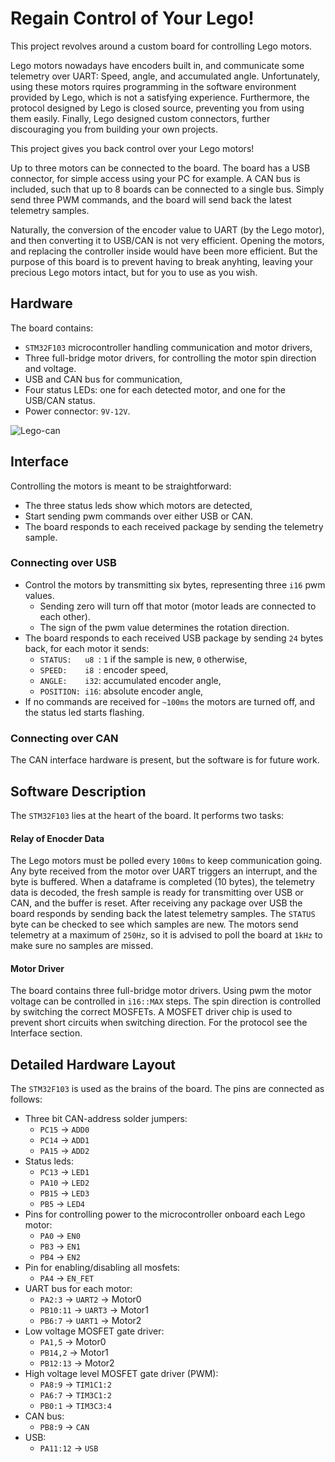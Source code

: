 # Regain Control of Your Lego!

This project revolves around a custom board for controlling Lego motors.

Lego motors nowadays have encoders built in, and communicate some telemetry over UART: Speed, angle, and accumulated angle.
Unfortunately, using these motors rquires programming in the software environment provided by Lego, which is not a satisfying experience.
Furthermore, the protocol designed by Lego is closed source, preventing you from using them easily. Finally, Lego designed custom connectors, further discouraging you from building your own projects.

This project gives you back control over your Lego motors!

Up to three motors can be connected to the board. The board has a USB connector, for simple access using your PC for example.
A CAN bus is included, such that up to 8 boards can be connected to a single bus.
Simply send three PWM commands, and the board will send back the latest telemetry samples.

Naturally, the conversion of the encoder value to UART (by the Lego motor), and then converting it to USB/CAN is not very efficient. Opening the motors, and replacing the controller inside would have been more efficient. But the purpose of this board is to prevent having to break anyhting, leaving your precious Lego motors intact, but for you to use as you wish.

## Hardware

The board contains:
- `STM32F103` microcontroller handling communication and motor drivers,
- Three full-bridge motor drivers, for controlling the motor spin direction and voltage.
- USB and CAN bus for communication,
- Four status LEDs: one for each detected motor, and one for the USB/CAN status.
- Power connector: `9V-12V`.

![Lego-can](https://user-images.githubusercontent.com/46680867/210427604-71efc870-1325-4b1c-9374-c73158fb3cda.png)

## Interface

Controlling the motors is meant to be straightforward:
- The three status leds show which motors are detected,
- Start sending pwm commands over either USB or CAN.
- The board responds to each received package by sending the telemetry sample.

### Connecting over USB

- Control the motors by transmitting six bytes, representing three `i16` pwm values.
    - Sending zero will turn off that motor (motor leads are connected to each other).
    - The sign of the pwm value determines the rotation direction.
- The board responds to each received USB package by sending `24` bytes back, for each motor it sends:
    - `STATUS:   u8 `: `1` if the sample is new, `0` otherwise,
    - `SPEED:    i8 `: encoder speed,
    - `ANGLE:    i32`: accumulated encoder angle,
    - `POSITION: i16`: absolute encoder angle,
- If no commands are received for `~100ms` the motors are turned off, and the status led starts flashing.

### Connecting over CAN

The CAN interface hardware is present, but the software is for future work.

## Software Description

The `STM32F103` lies at the heart of the board. It performs two tasks:

#### Relay of Enocder Data

The Lego motors must be polled every `100ms` to keep communication going. Any byte received from the motor over UART triggers an interrupt, and the byte is buffered. When a dataframe is completed (10 bytes), the telemetry data is decoded, the fresh sample is ready for transmitting over USB or CAN, and the buffer is reset. After receiving any package over USB the board responds by sending back the latest telemetry samples. The `STATUS` byte can be checked to see which samples are new. The motors send telemetry at a maximum of `250Hz`, so it is advised to poll the board at `1kHz` to make sure no samples are missed.

#### Motor Driver

The board contains three full-bridge motor drivers. Using pwm the motor voltage can be controlled in `i16::MAX` steps. The spin direction is controlled by switching the correct MOSFETs. A MOSFET driver chip is used to prevent short circuits when switching direction. For the protocol see the Interface section.

## Detailed Hardware Layout

 The `STM32F103` is used as the brains of the board. The pins are connected as follows:

- Three bit CAN-address solder jumpers:
    - `PC15`    -> `ADD0`
    - `PC14`    -> `ADD1`
    - `PA15`    -> `ADD2`
- Status leds:
    - `PC13`    -> `LED1`
    - `PA10`    -> `LED2`
    - `PB15`    -> `LED3`
    - `PB5`     -> `LED4`
- Pins for controlling power to the microcontroller onboard each Lego motor:
    - `PA0`     -> `EN0`
    - `PB3`     -> `EN1`
    - `PB4`     -> `EN2`
- Pin for enabling/disabling all mosfets:
    - `PA4`     -> `EN_FET`
- UART bus for each motor:
    - `PA2:3`   -> `UART2` -> Motor0
    - `PB10:11` -> `UART3` -> Motor1
    - `PB6:7`   -> `UART1` -> Motor2
- Low voltage MOSFET gate driver:
    - `PA1,5`   -> Motor0
    - `PB14,2`  -> Motor1
    - `PB12:13` -> Motor2
- High voltage level MOSFET gate driver (PWM):
    - `PA8:9`   -> `TIM1C1:2`
    - `PA6:7`   -> `TIM3C1:2`
    - `PB0:1`   -> `TIM3C3:4`
- CAN bus:
    - `PB8:9`   -> `CAN`
- USB:
    - `PA11:12` -> `USB`

